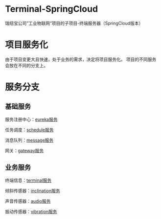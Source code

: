 # Terminal-SpringCloud
瑞纽宝公司”工业物联网“项目的子项目-终端服务器（SpringCloud版本）

# 项目服务化
由于项目变更大且快速，处于业务的需求，决定将项目服务化。
项目的不同服务会放在不同的分支上。

# 服务分支

## 基础服务
服务注册中心：[eureka服务](https://github.com/cureking/Terminal-SpringCloud/tree/eureka)

任务调度：[schedule服务](https://github.com/cureking/Terminal-SpringCloud/tree/schedule)

消息队列：[message服务](https://github.com/cureking/Terminal-SpringCloud/tree/message)

网关：[gateway服务](https://github.com/cureking/Terminal-SpringCloud/tree/gateway)

## 业务服务

终端信息：[terminal服务](https://github.com/cureking/Terminal-SpringCloud/tree/terminal)

倾斜传感器：[inclination服务](https://github.com/cureking/Terminal-SpringCloud/tree/inclination)

声音传感器：[audio服务](https://github.com/cureking/Terminal-SpringCloud/tree/audio)

振动传感器：[vibration服务](https://github.com/cureking/Terminal-SpringCloud/tree/vibration)
